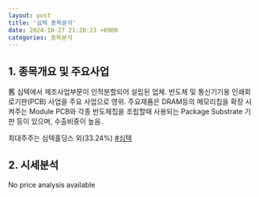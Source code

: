 ```yaml
---
layout: post
title: '심텍 종목분석'
date: 2024-10-27 21:20:23 +0900
categories: 종목분석
---
```


## 1. 종목개요 및 주요사업

舊 심텍에서 제조사업부문이 인적분할되어 설립된 업체. 반도체 및 통신기기용 인쇄회로기판(PCB) 사업을 주요 사업으로 영위. 주요제품은 DRAM등의 메모리칩을 확장 시켜주는 Module PCB와 각종 반도체칩을 조립할때 사용되는 Package Substrate 기판 등이 있으며, 수출비중이 높음.

최대주주는 심텍홀딩스 외(33.24%)
[#심텍](#)

## 2. 시세분석

No price analysis available
